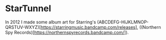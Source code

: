 # StarTunnel

In 2012 I made some album art for Starring's (ABCDEFG-HIJKLMNOP-QRSTUV-WXYZ)[https://starringmusic.bandcamp.com/releases], ((Northern Spy Records)[https://northernspyrecords.bandcamp.com/]).
